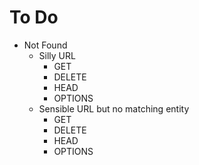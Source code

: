 # To Do

* Not Found
	- Silly URL
		+ GET
		+ DELETE
		+ HEAD
		+ OPTIONS
	- Sensible URL but no matching entity
		+ GET
		+ DELETE
		+ HEAD
		+ OPTIONS